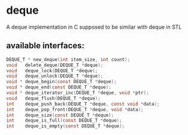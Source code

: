 # deque
A deque implementation in C supposed to be similar with deque in STL

## available interfaces:

```C
DEQUE_T * new_deque(int item_size, int count);
void   delete_deque(DEQUE_T *deque);
void   deque_lock(DEQUE_T *deque);
void   deque_unlock(DEQUE_T *deque);
void * deque_begin(const DEQUE_T *deque);
void * deque_end(const DEQUE_T *deque);
void * deque_iterator_inc(DEQUE_T *deque, void *ptr);
void   deque_flush(DEQUE_T *deque);
int    deque_push_back(DEQUE_T *deque, const void *data);
int    deque_pop_front(DEQUE_T *deque, void *data);
int    deque_size(const DEQUE_T *deque);
int    deque_is_full(const DEQUE_T *deque);
int    deque_is_empty(const DEQUE_T *deque);
```